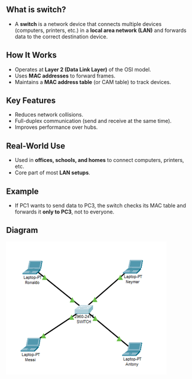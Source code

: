 ## What is switch?
- A **switch** is a network device that connects multiple devices (computers, printers, etc.) in a **local area network (LAN)** and forwards data to the correct destination device.
## How It Works
- Operates at **Layer 2 (Data Link Layer)** of the OSI model.
- Uses **MAC addresses** to forward frames.
- Maintains a **MAC address table** (or CAM table) to track devices.
## Key Features
- Reduces network collisions.
- Full-duplex communication (send and receive at the same time).
- Improves performance over hubs.
## Real-World Use
- Used in **offices, schools, and homes** to connect computers, printers, etc.
- Core part of most **LAN setups**.
## Example
- If PC1 wants to send data to PC3, the switch checks its MAC table and forwards it **only to PC3**, not to everyone.
## Diagram
![Switch diagram](../images/Switch-diagram.png)
